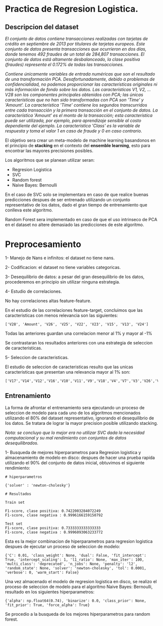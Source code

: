# Practica de Regresion Logistica.


## Descripcion del dataset

*El conjunto de datos contiene transacciones realizadas con tarjetas de crédito en septiembre de 2013 por titulares de tarjetas europeos. Este conjunto de datos presenta transacciones que ocurrieron en dos días, donde tenemos 492 fraudes de un total de 284,807 transacciones. El conjunto de datos está altamente desbalanceado, la clase positiva (fraudes) representa el 0.172% de todas las transacciones.*

*Contiene únicamente variables de entrada numéricas que son el resultado de una transformación PCA. Desafortunadamente, debido a problemas de confidencialidad, no podemos proporcionar las características originales ni más información de fondo sobre los datos. Las características V1, V2, … V28 son los componentes principales obtenidos con PCA; las únicas características que no han sido transformadas con PCA son 'Time' y 'Amount'. La característica 'Time' contiene los segundos transcurridos entre cada transacción y la primera transacción en el conjunto de datos. La característica 'Amount' es el monto de la transacción; esta característica puede ser utilizada, por ejemplo, para aprendizaje sensible al costo dependiente del ejemplo. La característica 'Class' es la variable de respuesta y toma el valor 1 en caso de fraude y 0 en caso contrario.*

El objetivo sera crear un meta-modelo de machine learning basandonos en el principio de **stacking** en el contexto del **ensemble learning**, esto para encontrar las mayores precisiones posibles.

Los algoritmos que se planean utilizar seran:

* Regresion Logistica
* SVC
* Random forest
* Naive Bayes: Bernoulli

En el caso de SVC solo se implementara en caso de que realice buenas predicciones despues de ser entrenado utilizando un conjunto representativo de los datos, dado el gran tiempo de entrenamiento que conlleva este algoritmo.

Random Forest sera implementado en caso de que el uso intrinseco de PCA en el dataset no altere demasiado las predicciones de este algoritmo.


# Preprocesamiento

1- Manejo de Nans e infinitos: el dataset no tiene nans.

2- Codificacion: el dataset no tiene variables categoricas.

3- Desequilibrio de datos: a pesar del gran desequilibrio de los datos, procederemos en principio sin utilizar ninguna estrategia.

4- Estudio de correlaciones.

No hay correlaciones altas feature-feature.

En el estudio de las correlaciones feature-target, concluimos que las caracteristicas con menos relevancia son las siguientes:

```
['V28', 'Amount', 'V26', 'V25', 'V22', 'V23', 'V15', 'V13', 'V24']
```

Todas las anteriores guardan una correlacion menor al 1% y mayor al -1%

Se contrastaran los resultados anteriores con una estrategia de seleccion de caracteristicas.


5- Seleccion de caracteristicas.

El estudio de seleccion de caracteristicas resulto que las unicas caracteristicas que presentan una relevancia mayor al 1% son:


```
['V17','V14','V12','V16','V10','V11','V9','V18','V4','V7','V3','V26','V21','V1','V8','V5','V19','V2','Time','V20','V6','Amount','V13','V15']
```

## Entrenamiento

La forma de afrontar el entrenamiento sera ejecutando un proceso de seleccion de modelo para cada uno de los algoritmos mencionados utilizando el 80% del dataset representativo, ignorando el desequilibrio de los datos. Se tratara de lograr la mayor precision posible utilizando stacking.

*Nota: se concluyo que lo mejor era no utilizar SVC dada la necesidad computacional y su mal rendimiento con conjuntos de datos desequilibrados.*

1- Busqueda de mejores hiperparametros para Regresion logistica y almacenamiento de modelo en disco: despues de hacer una prueba rapida utilizando el 90% del conjunto de datos inicial, obtuvimos el siguiente rendimiento:


```
# hiperparametros

{'solver' : 'newton-cholesky'}

# Resultados

Train set

F1-score, clase positiva: 0.7422003284072249
F1-score, clase negativa : 0.9996166159150792

Test set
F1-score, clase positiva: 0.7333333333333333
F1-score, clase negativa : 0.9996093063233772

```

Esta es la mejor combinacion de hiperparametros para regresion logistica despues de ejecutar un proceso de seleccion de modelo:

```
{'C': 0.01, 'class_weight': None, 'dual': False, 'fit_intercept': True, 'intercept_scaling': 1, 'l1_ratio': None, 'max_iter': 100, 'multi_class': 'deprecated', 'n_jobs': None, 'penalty': 'l2', 'random_state': None, 'solver': 'newton-cholesky', 'tol': 0.0001, 'verbose': 0, 'warm_start': False}
```

Una vez almacenado el modelo de regresion logistica en disco, se realizo el proceso de seleccion de modelo para el algoritmo Naive Bayes: Bernoulli, resultado en los siguientes hiperparametros:

```
{'alpha': np.float64(0.74), 'binarize': 0.0, 'class_prior': None, 'fit_prior': True, 'force_alpha': True}
```

Se procedio a la busqueda de los mejores hiperparametros para random forest.

